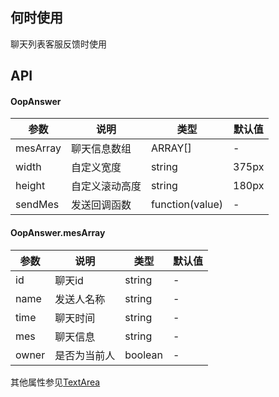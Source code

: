 
## 何时使用

聊天列表客服反馈时使用

## API
#### OopAnswer

| 参数 | 说明 | 类型 | 默认值 |
| --- | --- | --- | --- |
| mesArray | 聊天信息数组 | ARRAY[] | - |
| width | 自定义宽度 | string | 375px |
| height | 自定义滚动高度 | string | 180px |
| sendMes | 发送回调函数 | function(value) | - |

#### OopAnswer.mesArray

| 参数 | 说明 | 类型 | 默认值 |
| --- | --- | --- | --- |
| id | 聊天id | string | - |
| name | 发送人名称 | string | - |
| time | 聊天时间 | string | - |
| mes | 聊天信息 | string | - |
| owner | 是否为当前人 | boolean | - |

其他属性参见[TextArea](https://ant.design/components/input-cn/)